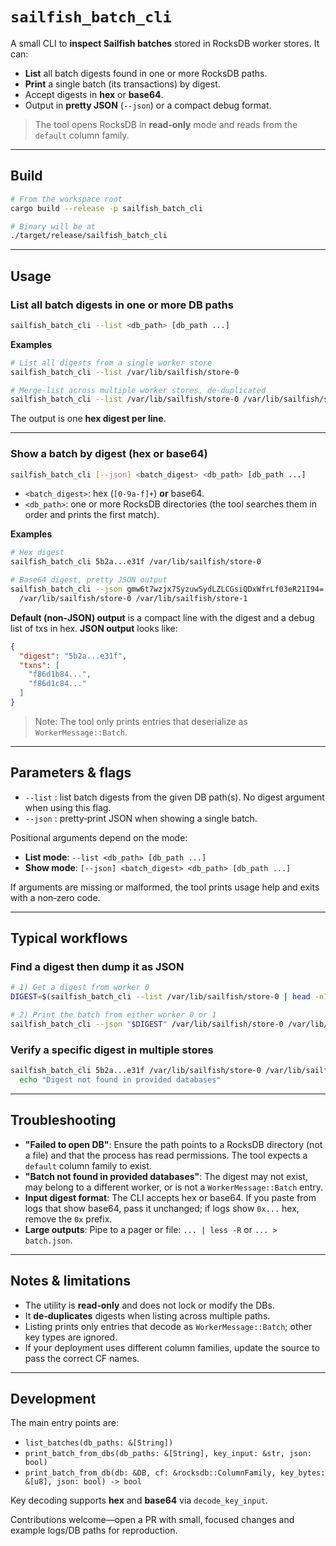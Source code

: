 # `sailfish_batch_cli`

A small CLI to **inspect Sailfish batches** stored in RocksDB worker stores. It can:

* **List** all batch digests found in one or more RocksDB paths.
* **Print** a single batch (its transactions) by digest.
* Accept digests in **hex** or **base64**.
* Output in **pretty JSON** (`--json`) or a compact debug format.

> The tool opens RocksDB in **read‑only** mode and reads from the `default` column family.

---

## Build

```bash
# From the workspace root
cargo build --release -p sailfish_batch_cli

# Binary will be at
./target/release/sailfish_batch_cli
```

---

## Usage

### List all batch digests in one or more DB paths

```bash
sailfish_batch_cli --list <db_path> [db_path ...]
```

**Examples**

```bash
# List all digests from a single worker store
sailfish_batch_cli --list /var/lib/sailfish/store-0

# Merge-list across multiple worker stores, de-duplicated
sailfish_batch_cli --list /var/lib/sailfish/store-0 /var/lib/sailfish/store-1
```

The output is one **hex digest per line**.

---

### Show a batch by digest (hex or base64)

```bash
sailfish_batch_cli [--json] <batch_digest> <db_path> [db_path ...]
```

* `<batch_digest>`: hex (`[0-9a-f]+`) **or** base64.
* `<db_path>`: one or more RocksDB directories (the tool searches them in order and prints the first match).

**Examples**

```bash
# Hex digest
sailfish_batch_cli 5b2a...e31f /var/lib/sailfish/store-0

# Base64 digest, pretty JSON output
sailfish_batch_cli --json gmw6t7wzjx7SyzuwSydLZLCGsiQDxWfrLf03eR21I94= \
  /var/lib/sailfish/store-0 /var/lib/sailfish/store-1
```

**Default (non‑JSON) output** is a compact line with the digest and a debug list of txs in hex.
**JSON output** looks like:

```json
{
  "digest": "5b2a...e31f",
  "txns": [
    "f86d1b84...",
    "f86d1c84..."
  ]
}
```

> Note: The tool only prints entries that deserialize as `WorkerMessage::Batch`.

---

## Parameters & flags

* `--list` : list batch digests from the given DB path(s). No digest argument when using this flag.
* `--json` : pretty‑print JSON when showing a single batch.

Positional arguments depend on the mode:

* **List mode**: `--list <db_path> [db_path ...]`
* **Show mode**: `[--json] <batch_digest> <db_path> [db_path ...]`

If arguments are missing or malformed, the tool prints usage help and exits with a non‑zero code.

---

## Typical workflows

### Find a digest then dump it as JSON

```bash
# 1) Get a digest from worker 0
DIGEST=$(sailfish_batch_cli --list /var/lib/sailfish/store-0 | head -n1)

# 2) Print the batch from either worker 0 or 1
sailfish_batch_cli --json "$DIGEST" /var/lib/sailfish/store-0 /var/lib/sailfish/store-1
```

### Verify a specific digest in multiple stores

```bash
sailfish_batch_cli 5b2a...e31f /var/lib/sailfish/store-0 /var/lib/sailfish/store-1 || \
  echo "Digest not found in provided databases"
```

---

## Troubleshooting

* **"Failed to open DB"**: Ensure the path points to a RocksDB directory (not a file) and that the process has read permissions. The tool expects a `default` column family to exist.
* **"Batch not found in provided databases"**: The digest may not exist, may belong to a different worker, or is not a `WorkerMessage::Batch` entry.
* **Input digest format**: The CLI accepts hex or base64. If you paste from logs that show base64, pass it unchanged; if logs show `0x...` hex, remove the `0x` prefix.
* **Large outputs**: Pipe to a pager or file: `... | less -R` or `... > batch.json`.

---

## Notes & limitations

* The utility is **read‑only** and does not lock or modify the DBs.
* It **de‑duplicates** digests when listing across multiple paths.
* Listing prints only entries that decode as `WorkerMessage::Batch`; other key types are ignored.
* If your deployment uses different column families, update the source to pass the correct CF names.

---

## Development

The main entry points are:

* `list_batches(db_paths: &[String])`
* `print_batch_from_dbs(db_paths: &[String], key_input: &str, json: bool)`
* `print_batch_from_db(db: &DB, cf: &rocksdb::ColumnFamily, key_bytes: &[u8], json: bool) -> bool`

Key decoding supports **hex** and **base64** via `decode_key_input`.

Contributions welcome—open a PR with small, focused changes and example logs/DB paths for reproduction.
